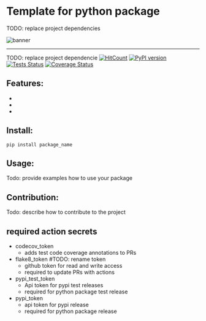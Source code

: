 # Template for python package

TODO: replace project dependencies


![banner](https://bmeyn.github.io/temp_python_pkg/docs/images/project-banner.png)

*****
TODO: replace project dependencie
[![HitCount](https://hits.dwyl.com/BMeyn/temp_python_package.svg?style=flat-square)](http://hits.dwyl.com/BMeyn/temp_python_package)
[![PyPI version](https://badge.fury.io/py/BMeyn.svg)](https://badge.fury.io/py)
[![Tests Status](https://bmeyn.github.io/temp_python_pkg/docs/badget/tests-badget.svg?dummy=8484744)](https://smarie.github.io/python-genbadge/reports/junit/report.html)
[![Coverage Status](https://bmeyn.github.io/temp_python_pkg/docs/badget/coverage-badget.svg?dummy=8484744)](https://github.com/BMeyn/temp_python_pkg)

## Features:
-
-
-

## Install:

```
pip install package_name
```

## Usage:

Todo: provide examples how to use your package

## Contribution:

Todo: describe how to contribute to the project

## required action secrets
- codecov_token
  - adds test code coverage annotations to PRs
- flake8_token #TODO: rename token
  - github token for read and write access 
  - required to update PRs with actions
- pypi_test_token
  - Api token for pypi test releases
  - required for python package test release
- pypi_token
  - api token for pypi release
  - required for python package release
